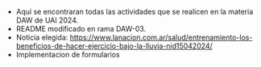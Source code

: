 - Aquí se encontraran todas las actividades que se realicen en la materia DAW de UAI 2024.
- README modificado en rama DAW-03.
- Noticia elegida: https://www.lanacion.com.ar/salud/entrenamiento-los-beneficios-de-hacer-ejercicio-bajo-la-lluvia-nid15042024/
- Implementacion de formularios